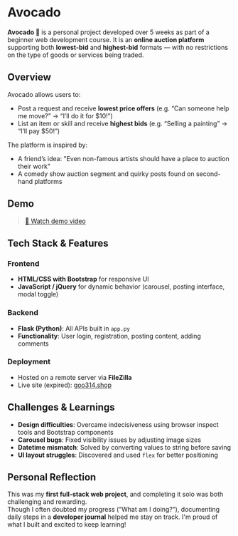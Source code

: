 # Avocado

**Avocado 🥑** is a personal project developed over 5 weeks as part of a beginner web development course. It is an **online auction platform** supporting both **lowest-bid** and **highest-bid** formats — with no restrictions on the type of goods or services being traded.


## Overview

Avocado allows users to:
- Post a request and receive **lowest price offers** (e.g. “Can someone help me move?” → “I’ll do it for $10!”)
- List an item or skill and receive **highest bids** (e.g. “Selling a painting” → “I’ll pay $50!”)

The platform is inspired by:
- A friend’s idea: "Even non-famous artists should have a place to auction their work"
- A comedy show auction segment and quirky posts found on second-hand platforms


## Demo

> [🎥 Watch demo video](https://drive.google.com/file/d/1Quu8Ss18BKI9iSVK0o_bnynd3TLS17TM/view?usp=drive_link)


## Tech Stack & Features

### Frontend
- **HTML/CSS with Bootstrap** for responsive UI
- **JavaScript / jQuery** for dynamic behavior (carousel, posting interface, modal toggle)

### Backend
- **Flask (Python)**: All APIs built in `app.py`
- **Functionality**: User login, registration, posting content, adding comments

### Deployment
- Hosted on a remote server via **FileZilla**
- Live site (expired): [goo314.shop](http://goo314.shop)


## Challenges & Learnings

- **Design difficulties**: Overcame indecisiveness using browser inspect tools and Bootstrap components
- **Carousel bugs**: Fixed visibility issues by adjusting image sizes
- **Datetime mismatch**: Solved by converting values to string before saving
- **UI layout struggles**: Discovered and used `flex` for better positioning


## Personal Reflection

This was my **first full-stack web project**, and completing it solo was both challenging and rewarding.  
Though I often doubted my progress (“What am I doing?”), documenting daily steps in a **developer journal** helped me stay on track. I'm proud of what I built and excited to keep learning!
